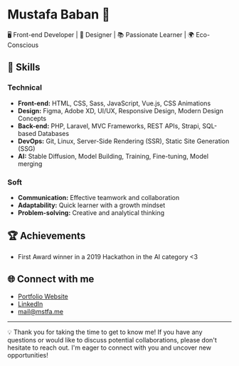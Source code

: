 # Mustafa Baban 👋

🖥️ Front-end Developer | 🎨 Designer  | 📚 Passionate Learner | 🌍 Eco-Conscious 


## 🔧 Skills

### Technical
- **Front-end:** HTML, CSS, Sass, JavaScript, Vue.js, CSS Animations
- **Design:** Figma, Adobe XD, UI/UX, Responsive Design, Modern Design Concepts
- **Back-end:** PHP, Laravel, MVC Frameworks, REST APIs, Strapi, SQL-based Databases
- **DevOps:** Git, Linux, Server-Side Rendering (SSR), Static Site Generation (SSG)
- **AI:** Stable Diffusion, Model Building, Training, Fine-tuning, Model merging 

### Soft
- **Communication:** Effective teamwork and collaboration
- **Adaptability:** Quick learner with a growth mindset
- **Problem-solving:** Creative and analytical thinking


## 🏆 Achievements

- First Award winner in a 2019 Hackathon in the AI category <3

## 🌐 Connect with me

- [Portfolio Website](https://www.mstfa.me)
- [LinkedIn](https://www.linkedin.com/in/mustafababan/)
- mail@mstfa.me

---

💡 Thank you for taking the time to get to know me! If you have any questions or would like to discuss potential collaborations, please don't hesitate to reach out. I'm eager to connect with you and uncover new opportunities!
